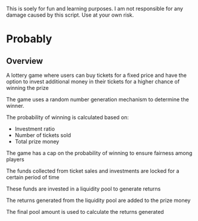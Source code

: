 This is soely for fun and learning purposes. I am not responsible for any damage caused by this script. Use at your own risk.

# Probably

## Overview
A lottery game where users can buy tickets for a fixed price and have the option to invest additional money in their tickets for a higher chance of winning the prize

The game uses a random number generation mechanism to determine the winner.

The probability of winning is calculated based on:
 * Investment ratio
 * Number of tickets sold
 * Total prize money
 
 The game has a cap on the probability of winning to ensure fairness among players
 
 The funds collected from ticket sales and investments are locked for a certain period of time
 
 These funds are invested in a liquidity pool to generate returns
 
 The returns generated from the liquidity pool are added to the prize money
 
 The final pool amount is used to calculate the returns generated
